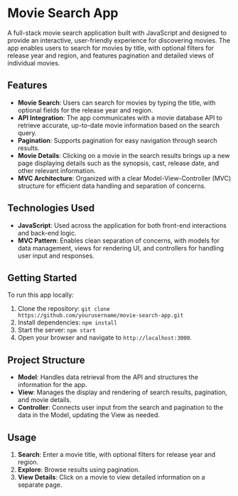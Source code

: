 # Movie Search App

A full-stack movie search application built with JavaScript and designed to provide an interactive, user-friendly experience for discovering movies. The app enables users to search for movies by title, with optional filters for release year and region, and features pagination and detailed views of individual movies.

## Features

- **Movie Search**: Users can search for movies by typing the title, with optional fields for the release year and region.
- **API Integration**: The app communicates with a movie database API to retrieve accurate, up-to-date movie information based on the search query.
- **Pagination**: Supports pagination for easy navigation through search results.
- **Movie Details**: Clicking on a movie in the search results brings up a new page displaying details such as the synopsis, cast, release date, and other relevant information.
- **MVC Architecture**: Organized with a clear Model-View-Controller (MVC) structure for efficient data handling and separation of concerns.

## Technologies Used

- **JavaScript**: Used across the application for both front-end interactions and back-end logic.
- **MVC Pattern**: Enables clean separation of concerns, with models for data management, views for rendering UI, and controllers for handling user input and responses.

## Getting Started

To run this app locally:

1. Clone the repository:
   `git clone https://github.com/yourusername/movie-search-app.git`
2. Install dependencies:
   `npm install`
3. Start the server:
   `npm start`
4. Open your browser and navigate to `http://localhost:3000`.

## Project Structure

- **Model**: Handles data retrieval from the API and structures the information for the app.
- **View**: Manages the display and rendering of search results, pagination, and movie details.
- **Controller**: Connects user input from the search and pagination to the data in the Model, updating the View as needed.

## Usage

1. **Search**: Enter a movie title, with optional filters for release year and region.
2. **Explore**: Browse results using pagination.
3. **View Details**: Click on a movie to view detailed information on a separate page.

